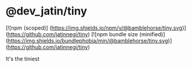 # @dev_jatin/tiny

[![npm (scoped)]
(https://img.shields.io/npm/v/@bamblehorse/tiny.svg)]
(https://github.com/jatinnegi/tiny)
[![npm bundle size (minified)]
(https://img.shields.io/bundlephobia/min/@bamblehorse/tiny.svg)]
(https://github.com/jatinnegi/tiny)

It's the tiniest
